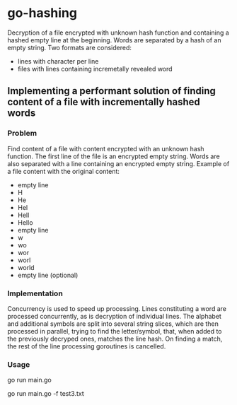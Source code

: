 # go-hashing
Decryption of a file encrypted with unknown hash function and containing a hashed empty line at the beginning. Words are separated by a hash of an empty string. Two formats are considered:
 - lines with character per line
 - files with lines containing incremetally revealed word 

## Implementing a performant solution of finding content of a file with incrementally hashed words

### Problem
Find content of a file with content encrypted with an unknown hash function. The first line of the file is an encrypted empty string. Words are also separated with a line containing an encrypted empty string. Example of a file content with the original content:

 - empty line
 - H
 - He
 - Hel
 - Hell
 - Hello
 - empty line
 - w
 - wo
 - wor
 - worl
 - world
 - empty line (optional)

### Implementation
Concurrency is used to speed up processing. Lines constituting a word are processed concurrently, as is decryption of individual lines. The alphabet and additional symbols are split into several string slices, which are then processed in parallel, trying to find the letter/symbol, that, when added to the previously decryped ones, matches the line hash. On finding a match, the rest of the line processing goroutines is cancelled.

### Usage
go run main.go

go run main.go -f test3.txt
